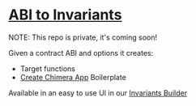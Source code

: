 # <a href="https://github.com/Recon-Fuzz/abi-to-invariants" target="_blank" rel="noopener noreferrer">ABI to Invariants</a>

NOTE: This repo is private, it's coming soon!

Given a contract ABI and options it creates:
- Target functions
- [Create Chimera App](../oss/create_chimera_app.md) Boilerplate

Available in an easy to use UI in our [Invariants Builder](../free_recon_tools/builder.md)